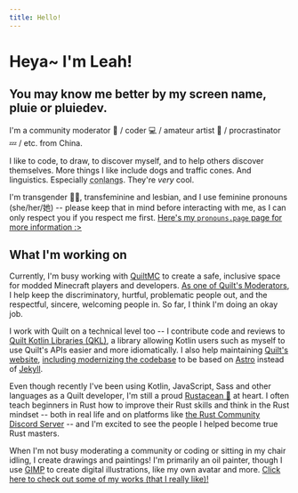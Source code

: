 ```yaml
---
title: Hello!
---
```


<h1 class="title is-2">
	Heya~ I'm <span class="has-text-primary">Leah</span>!
</h1>
<h2 class="subtitle is-5">
	You may know me better by my screen name,
	<span class="has-text-primary">pluie</span>
	or <span class="has-text-primary">pluiedev</span>.
</h2>

I'm a community moderator 🔨 / coder 💻 / amateur artist 🎨 /
procrastinator 💤 / etc. from China.

I like to code, to draw, to discover myself, and to help others discover themselves.
More things I like include dogs and traffic cones. And linguistics.
Especially <abbr title="constructed languages (languages intentionally created by people)">conlangs</abbr>.
They're _very_ cool.

I'm transgender 🏳️‍⚧️, transfeminine and lesbian, and I use feminine pronouns
(she/her/她) -- please keep that in mind before interacting with me,
as I can only respect you if you respect me first.
[Here's my `pronouns.page` page for more information :>](https://pronouns.page/@pluiedev)

## What I'm working on

Currently, I'm busy working with [QuiltMC](https://quiltmc.org) to create a safe,
inclusive space for modded Minecraft players and developers.
[As one of Quilt's Moderators](https://quiltmc.org/about/teams/#moderators),
I help keep the discriminatory, hurtful, problematic people out, and the respectful,
sincere, welcoming people in. So far, I think I'm doing an okay job.

I work with Quilt on a technical level too -- I contribute code and reviews to
[Quilt Kotlin Libraries (QKL)](https://github.com/QuiltMC/quilt-kotlin-libraries),
a library allowing Kotlin users such as myself to use Quilt's APIs easier and more idiomatically.
I also help maintaining [Quilt's website](https://quiltmc.org),
[including modernizing the codebase](https://github.com/QuiltMC/quiltmc.org/pull/58)
to be based on [Astro](https://astro.build) instead of [Jekyll](https://jekyllrb.com).

Even though recently I've been using Kotlin, JavaScript, Sass and other languages as
a Quilt developer, I'm still a proud [Rustacean 🦀](https://rust-lang.org/) at heart.
I often teach beginners in Rust how to improve their Rust skills and think in
the Rust mindset -- both in real life and on platforms like
[the Rust Community Discord Server](https://discord.gg/rust-lang-community) --
and I'm excited to see the people I helped become true Rust masters.

When I'm not busy moderating a community or coding or sitting in my chair idling,
I create drawings and paintings! I'm primarily an oil painter, though I use [GIMP](https://gimp.org)
to create digital illustrations, like my own avatar and more.
[Click here to check out some of my works (that I really like)!](/works)
